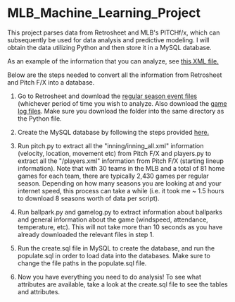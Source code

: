 # MLB_Machine_Learning_Project

This project parses data from Retrosheet and MLB's PITCHf/x, which can subsequently be used for data analysis and predictive modeling. I will obtain the data utilizing Python and then store it in a MySQL database.

 As an example of the information that you can analyze, see <a href="http://gd2.mlb.com/components/game/mlb/year_2017/month_07/day_09/gid_2017_07_09_detmlb_clemlb_1/inning/inning_all.xml">this XML file.</a>

Below are the steps needed to convert all the information from Retrosheet and Pitch F/X into a database.

1) Go to Retrosheet and download the <a href="http://www.retrosheet.org/game.htm">regular season event files</a> (whichever period of time you wish to analyze. Also download the <a href= "http://www.retrosheet.org/gamelogs/index.html"> game log files</a>. Make sure you download the folder into the same directory as the Python file.

2) Create the MySQL database by following the steps provided <a href="https://www.a2hosting.com/kb/developer-corner/mysql/managing-mysql-databases-and-users-from-the-command-line">here.</a>

3) Run pitch.py to extract all the "inning/inning_all.xml" information (velocity, location, movement etc) from Pitch F/X  and players.py to extract all the "/players.xml" information from Pitch F/X (starting lineup information). Note that with 30 teams in the MLB and a total of 81 home games for each team, there are typically 2,430 games per regular season. Depending on how many seasons you are looking at and your internet speed, this process can take a while (i.e. it took me ~ 1.5 hours to download 8 seasons worth of data per script).

4) Run ballpark.py and gamelog.py to extract information about ballparks and general information about the game (windspeed, attendance, temperature, etc). This will not take more than 10 seconds as you have already downloaded the relevant files in step 1.

5) Run the create.sql file in MySQL to create the database, and run the populate.sql in order to load data into the databases. Make sure to change the file paths in the populate.sql file.

6) Now you have everything you need to do analysis! To see what attributes are available, take a look at the create.sql file to see the tables and attributes.
